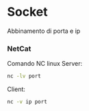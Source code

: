 # Socket
Abbinamento di porta e ip
### NetCat
Comando NC linux
Server:
```bash
nc -lv port
```
Client:
```bash
nc -v ip port
```
